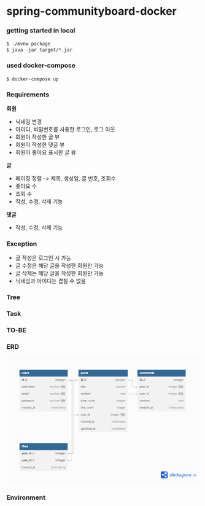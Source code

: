 # spring-communityboard-docker

### getting started in local
```
$ ./mvnw package
$ java -jar target/*.jar
```

### used docker-compose
```
$ docker-compose up
```

### Requirements

**회원**
* 닉네임 변경 
* 아이디, 비밀번호를 사용한 로그인, 로그 아웃
* 회원이 작성한 글 뷰
* 회원이 작성한 댓글 뷰
* 회원이 좋아요 표시한 글 뷰

**글**
* 페이징 정렬 -> 제목, 생성일, 글 번호, 조회수
* 좋아요 수
* 조회 수
* 작성, 수정, 삭제 기능

**댓글**
* 작성, 수정, 삭제 기능

### Exception
* 글 작성은 로그인 시 가능
* 글 수정은 해당 글을 작성한 회원만 가능
* 글 삭제는 해당 글을 작성한 회원만 가능
* 닉네임과 아이디는 겹칠 수 없음


### Tree

### Task

### TO-BE

### ERD
![erd](images/comunity-board-erd.png)

### Environment
